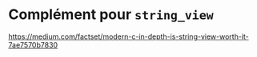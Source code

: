 # Complément pour `string_view`

https://medium.com/factset/modern-c-in-depth-is-string-view-worth-it-7ae7570b7830
